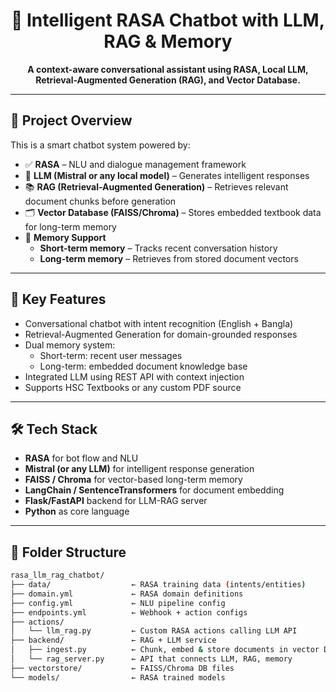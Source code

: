 <h1 align="center">🤖 Intelligent RASA Chatbot with LLM, RAG & Memory</h1>
<p align="center"><b>A context-aware conversational assistant using RASA, Local LLM, Retrieval-Augmented Generation (RAG), and Vector Database.</b></p>

---

## 🧠 Project Overview

This is a smart chatbot system powered by:
- ✅ **RASA** – NLU and dialogue management framework
- 🔗 **LLM (Mistral or any local model)** – Generates intelligent responses
- 📚 **RAG (Retrieval-Augmented Generation)** – Retrieves relevant document chunks before generation
- 🗂️ **Vector Database (FAISS/Chroma)** – Stores embedded textbook data for long-term memory
- 🧾 **Memory Support**
  - **Short-term memory** – Tracks recent conversation history
  - **Long-term memory** – Retrieves from stored document vectors

---

## 🚀 Key Features

- Conversational chatbot with intent recognition (English + Bangla)
- Retrieval-Augmented Generation for domain-grounded responses
- Dual memory system:
  - Short-term: recent user messages
  - Long-term: embedded document knowledge base
- Integrated LLM using REST API with context injection
- Supports HSC Textbooks or any custom PDF source

---

## 🛠️ Tech Stack

- **RASA** for bot flow and NLU
- **Mistral (or any LLM)** for intelligent response generation
- **FAISS / Chroma** for vector-based long-term memory
- **LangChain / SentenceTransformers** for document embedding
- **Flask/FastAPI** backend for LLM-RAG server
- **Python** as core language

---

## 📁 Folder Structure

```bash
rasa_llm_rag_chatbot/
├── data/                  ← RASA training data (intents/entities)
├── domain.yml             ← RASA domain definitions
├── config.yml             ← NLU pipeline config
├── endpoints.yml          ← Webhook + action configs
├── actions/               
│   └── llm_rag.py         ← Custom RASA actions calling LLM API
├── backend/               ← RAG + LLM service
│   ├── ingest.py          ← Chunk, embed & store documents in vector DB
│   └── rag_server.py      ← API that connects LLM, RAG, memory
├── vectorstore/           ← FAISS/Chroma DB files
└── models/                ← RASA trained models
